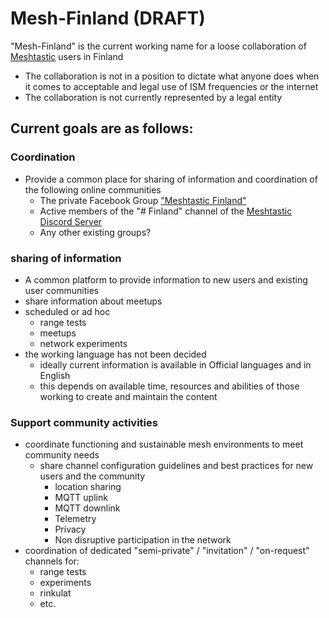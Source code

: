 # Mesh-Finland (DRAFT)

"Mesh-Finland" is the current working name for a loose collaboration of [Meshtastic](https://meshtastic.org/docs/introduction/) users in Finland

* The collaboration is not in a position to dictate what anyone does when it comes to acceptable and legal use of ISM frequencies or the internet
* The collaboration is not currently represented by a legal entity

## Current goals are as follows:

### Coordination

* Provide a common place for sharing of information and coordination of the following online communities
  * The private Facebook Group ["Meshtastic Finland"](https://www.facebook.com/groups/414988777858703/permalink/469839825706931)
  * Active members of the "# Finland" channel of the [Meshtastic Discord Server](https://discord.com/invite/ktMAKGBnBs)
  * Any other existing groups?

### sharing of information

* A common platform to provide information to new users and existing user communities
 * share information about meetups
 * scheduled or ad hoc
   * range tests
   * meetups
   * network experiments
* the working language has not been decided
  * ideally current information is available in Official languages and in English
  * this depends on available time, resources and abilities of those working to create and maintain the content

###  Support community activities

* coordinate functioning and sustainable mesh environments to meet community needs
  * share channel configuration guidelines and best practices for new users and the community
    * location sharing
    * MQTT uplink
    * MQTT downlink
    * Telemetry
    * Privacy
    * Non disruptive participation in the network
* coordination of dedicated "semi-private" / "invitation" / "on-request" channels for:
  * range tests
  * experiments
  * rinkulat
  * etc.
